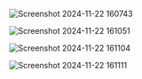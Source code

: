 ![Screenshot 2024-11-22 160743](https://github.com/user-attachments/assets/7da8b2d7-bd98-4bd0-9ea3-58431456b7e5)

![Screenshot 2024-11-22 161051](https://github.com/user-attachments/assets/64b1fd25-c98e-4deb-915f-33862e13ff2e)

![Screenshot 2024-11-22 161104](https://github.com/user-attachments/assets/679867fd-ef25-47e8-b898-721c0b6cb0d2)

![Screenshot 2024-11-22 161111](https://github.com/user-attachments/assets/df69a296-0246-4e81-b4b5-f33bc6e66a67)
